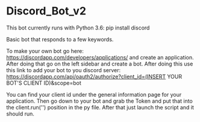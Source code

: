 # Discord_Bot_v2

This bot currently runs with Python 3.6:
pip install discord

Basic bot that responds to a few keywords.

To make your own bot go here: https://discordapp.com/developers/applications/ and create an application.
After doing that go on the left sidebar and create a bot. After doing this use this link to add your bot to
you discord server: https://discordapp.com/api/oauth2/authorize?client_id=(INSERT YOUR BOT'S CLIENT ID)&scope=bot

You can find your client id under the general information page for your application. Then go down to your bot 
and grab the Token and put that into the client.run('') position in the py file. After that just launch the script and it should run.
